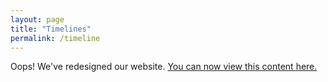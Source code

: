 ```yaml
---
layout: page
title: "Timelines"
permalink: /timeline
---
```

Oops! We've redesigned our website. [You can now view this content here.](/covid-19/students)


